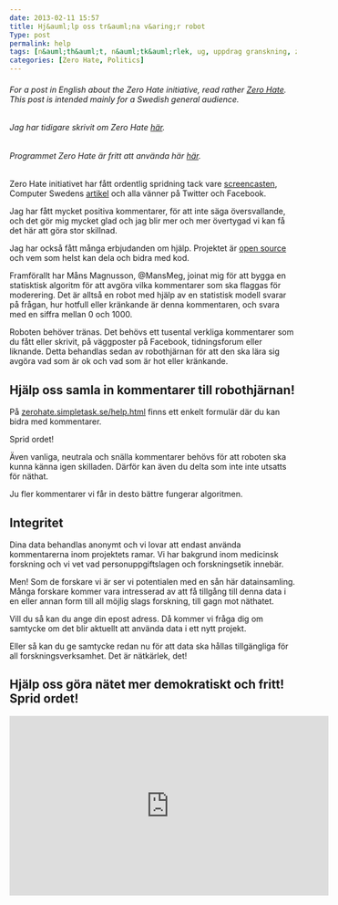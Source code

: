 ```yaml
---
date: 2013-02-11 15:57
title: Hj&auml;lp oss tr&auml;na v&aring;r robot
Type: post
permalink: help
tags: [n&auml;th&auml;t, n&auml;tk&auml;rlek, ug, uppdrag granskning, zero hate, ehate]
categories: [Zero Hate, Politics]
---
```


###### For a post in English about the Zero Hate initiative, read rather [Zero Hate](http://blog.simpletask.se/zerohate). This post is intended mainly for a Swedish general audience.

###### Jag har tidigare skrivit om Zero Hate [h&auml;r](http://blog.simpletask.se/nollhat).

###### Programmet Zero Hate &auml;r fritt att anv&auml;nda h&auml;r [h&auml;r](http://zerohate.simpletask.se).

Zero Hate initiativet har f&aring;tt ordentlig spridning tack vare [screencasten](http://www.youtube.com/watch?v=eRk0Wtcd-xU&feature=youtu.be), Computer Swedens [artikel](http://computersweden.idg.se/2.2683/1.491370/smidigt-verktyg-for-hantering-av-nathat) och alla v&auml;nner p&aring; Twitter och Facebook.

Jag har f&aring;tt mycket positiva kommentarer, f&ouml;r att inte s&auml;ga &ouml;versvallande, och det g&ouml;r mig mycket glad och jag blir mer och mer &ouml;vertygad vi kan f&aring; det h&auml;r att g&ouml;ra stor skillnad.

Jag har ocks&aring; f&aring;tt m&aring;nga erbjudanden om hj&auml;lp. Projektet &auml;r [open source](https://github.com/camitz/zerohate) och vem som helst kan dela och bidra med kod.

Framf&ouml;rallt har M&aring;ns Magnusson, @MansMeg, joinat mig f&ouml;r att bygga en statisktisk algoritm f&ouml;r att avg&ouml;ra vilka kommentarer som ska flaggas f&ouml;r moderering. Det &auml;r allts&aring; en robot med hj&auml;lp av en statistisk modell svarar p&aring; fr&aring;gan, hur hotfull eller kr&auml;nkande &auml;r denna kommentaren, och svara med en siffra mellan 0 och 1000.

Roboten beh&ouml;ver tr&auml;nas. Det beh&ouml;vs ett tusental verkliga kommentarer som du f&aring;tt eller skrivit, p&aring; v&auml;ggposter p&aring; Facebook, tidningsforum eller liknande. Detta behandlas sedan av robothj&auml;rnan f&ouml;r att den ska l&auml;ra sig avg&ouml;ra vad som &auml;r ok och vad som &auml;r hot eller kr&auml;nkande.


## Hj&auml;lp oss samla in kommentarer till robothj&auml;rnan!

P&aring; [zerohate.simpletask.se/help.html](http://zerohate.simpletask.se/help.html) finns ett enkelt formul&auml;r d&auml;r du kan bidra med kommentarer.

Sprid ordet!

&Auml;ven vanliga, neutrala och sn&auml;lla kommentarer beh&ouml;vs f&ouml;r att roboten ska kunna k&auml;nna igen skilladen. D&auml;rf&ouml;r kan &auml;ven du delta som inte inte utsatts f&ouml;r n&auml;that.

Ju fler kommentarer vi f&aring;r in desto b&auml;ttre fungerar algoritmen.

## Integritet

Dina data behandlas anonymt och vi lovar att endast anv&auml;nda kommentarerna inom projektets ramar. Vi har bakgrund inom medicinsk forskning och vi vet vad personuppgiftslagen och forskningsetik inneb&auml;r.

Men! Som de forskare vi &auml;r ser vi potentialen med en s&aring;n h&auml;r datainsamling. M&aring;nga forskare kommer vara intresserad av att f&aring; tillg&aring;ng till denna data i en eller annan form till all m&ouml;jlig slags forskning, till gagn mot n&auml;thatet.

Vill du s&aring; kan du ange din epost adress. D&aring; kommer vi fr&aring;ga dig om samtycke om det blir aktuellt att anv&auml;nda data i ett nytt projekt. 

Eller s&aring; kan du ge samtycke redan nu f&ouml;r att data ska h&aring;llas tillg&auml;ngliga f&ouml;r all forskningsverksamhet. Det &auml;r n&auml;tk&auml;rlek, det!

## Hj&auml;lp oss g&ouml;ra n&auml;tet mer demokratiskt och fritt! Sprid ordet!

<iframe width="560" height="315" src="http://www.youtube.com/embed/eRk0Wtcd-xU" frameborder="0" allowfullscreen></iframe>


